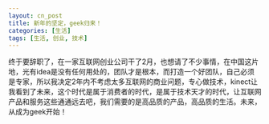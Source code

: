 ```yaml
---
layout: cn_post
title: 新年的坚定，geek归来！
categories: [生活]
tags: [生活, 创业, 技术]
---
```


终于要辞职了，在一家互联网创业公司干了2月，也想请了不少事情，在中国这片地，光有idea是没有任何用处的，团队才是根本，而打造一个好团队，自己必须是专家，所以我决定2年内不考虑太多互联网的商业问题，专心做技术，kinect让我看到了未来，这个时代是属于消费者的时代，是属于技术天才的时代，让互联网产品和服务这些通通远去吧，我们需要的是高品质的产品，高品质的生活。未来，从成为geek开始！


